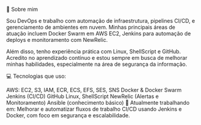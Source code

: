 👋 Sobre mim

Sou DevOps e trabalho com automação de infraestrutura, pipelines CI/CD, e gerenciamento de ambientes em nuvem. Minhas principais áreas de atuação incluem Docker Swarm em AWS EC2, Jenkins para automação de deploys e monitoramento com NewRelic.

Além disso, tenho experiência prática com Linux, ShellScript e GitHub. Acredito no aprendizado contínuo e estou sempre em busca de melhorar minhas habilidades, especialmente na área de segurança da informação.

💻 Tecnologias que uso:

AWS: EC2, S3, IAM, ECR, ECS, EFS, SES, SNS
Docker & Docker Swarm
Jenkins (CI/CD)
GitHub
Linux, ShellScript
NewRelic (Alertas e Monitoramento)
Ansible (conhecimento básico)
🚀 Atualmente trabalhando em:
Melhorar e automatizar fluxos de trabalho CI/CD usando Jenkins e Docker, com foco em segurança e escalabilidade.

